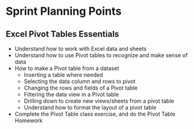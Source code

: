 # Sprint Planning Points

## Excel Pivot Tables Essentials

- Understand how to work with Excel data and sheets
- Understand how to use Pivot tables to recognize and make sense of data
- How to make a Pivot table from a dataset
    - Inserting a table where needed
    - Selecting the data column and rows to pivot
    - Changing the rows and fields of a Pivot table
    - Filtering the data view in a Pivot table
    - Drilling down to create new views/sheets from a pivot table
    - Understand how to format the layout of a pivot table
- Complete the Pivot Table class exercise, and do the Pivot Table Homework
